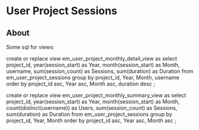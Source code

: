 # User Project Sessions #

## About ##




Some sql for views:



create or replace view em_user_project_monthly_detail_view as
select
  project_id,
  year(session_start) as Year,
  month(session_start) as Month,
  username,
  sum(session_count) as Sessions,
  sum(duration) as Duration
from
  em_user_project_sessions
group by
  project_id,
  Year,
  Month,
  username
order by
  project_id asc,
  Year asc,
  Month asc,
  duration desc
;


create or replace view em_user_project_monthly_summary_view as
select
  project_id,
  year(session_start) as Year,
  month(session_start) as Month,
  count(distinct(username)) as Users,
  sum(session_count) as Sessions,
  sum(duration) as Duration
from
  em_user_project_sessions
group by
  project_id,
  Year,
  Month
order by
  project_id asc,
  Year asc,
  Month asc
;


